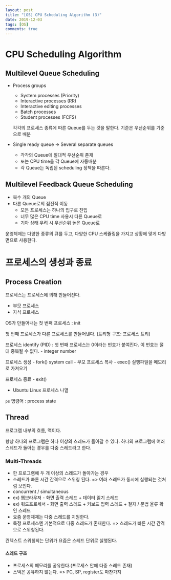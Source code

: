 ```yaml
---
layout: post
title: "[OS] CPU Scheduling Algorithm (3)"
date: 2019-12-03
tags: [OS]
comments: true
---
```


# CPU Scheduling Algorithm

## Multilevel Queue Scheduling

* Process groups
    - System processes (Priority)
    - Interactive processes (RR)
    - Interactive editing processes
    - Batch processes
    - Student processes (FCFS)

    각각의 프로세스 종류에 따른 Queue를 두는 것을 말한다. 기준은 우선순위를 기준으로 배분

* Single ready queue -> Several separate queues
    - 각각의 Queue에 절대적 우선순위 존재
    - 또는 CPU time을 각 Queue에 자동배분
    - 각 Queue는 독립된 scheduling 정책을 따른다.

## Multilevel Feedback Queue Scheduling

* 복수 개의 Queue
* 다른 Queue로의 점진적 이동
    - 모든 프로세스는 하나의 입구로 진입
    - 너무 많은 CPU time 사용시 다른 Queue로
    - 기아 상태 우려 시 우선순위 높은 Queue로 

운영체제는 다양한 종류의 큐를 두고, 다양한 CPU 스케쥴링을 가지고 상황에 맞게 다방면으로 사용한다.

# 프로세스의 생성과 종료

## Process Creation

프로세스는 프로세스에 의해 만들어진다.

* 부모 프로세스
* 자식 프로세스

OS가 만들어내는 첫 번째 프로세스 : init

첫 번째 프로세스가 다른 프로세스를 만들어낸다. (트리형 구조: 프로세스 트리)

프로세스 identify (PID) : 첫 번째 프로세스는 0이라는 번호가 붙여진다. 이 번호는 절대 중복될 수 없다.
    - integer number

프로세스 생성
    - fork() system call - 부모 프로세스 복사
    - exec() 실행파일을 메모리로 가져오기

프로세스 종료
    - exit()

* Ubuntu Linux 프로세스 나열

`ps` 명령어 : process state

## Thread

프로그램 내부의 흐름, 맥이다.

항상 하나의 프로그램은 하나 이상의 스레드가 돌아갈 수 있다. 하나의 프로그램에 여러 스레드가 돌아는 경우를 다중 스레드라고 한다.

### Multi-Threads

* 한 프로그램에 두 개 이상의 스레드가 돌아가는 경우
* 스레드가 빠른 시간 간격으로 스위칭 된다. => 여러 스레드가 동시에 실행되는 것처럼 보인다.
* concurrent / simultaneous
* ex) 웹브라우저 - 화면 출력 스레드 + 데이터 읽기 스레드
* ex) 워드프로세서 - 화면 출력 스레드 + 키보드 입력 스레드 + 철자 / 문법 올류 확인 스레드
* 요즘 운영체제는 다중 스레드를 지원한다.
* 특정 프로세스엔 기본적으로 다중 스레드가 존재한다. => 스레드가 빠른 시간 간격으로 스위칭된다.

컨텍스트 스위칭되는 단위가 요즘은 스레드 단위로 실행된다.

#### 스레드 구조

* 프로세스의 메모리를 공유한다.(프로세스 안에 다중 스레드 존재)
* 스택은 공유하지 않는다. => PC, SP, register도 마찬가지
